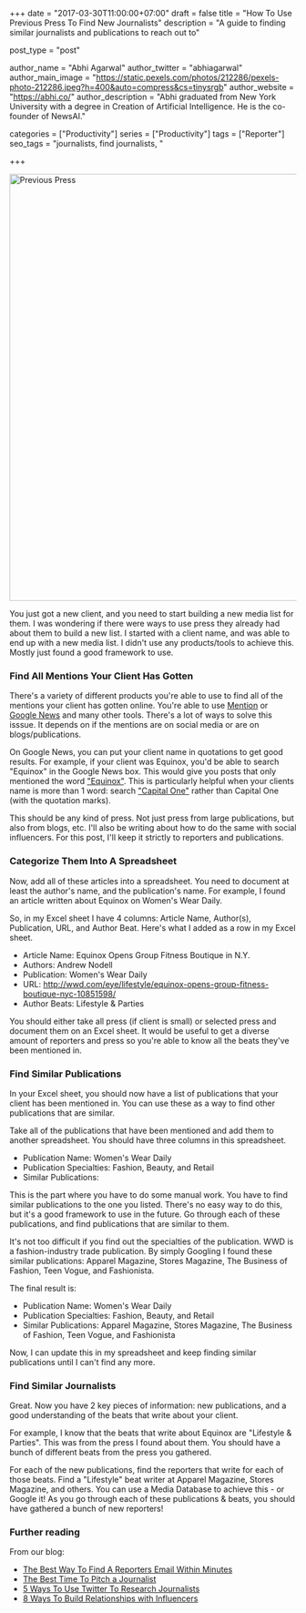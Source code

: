 +++
date = "2017-03-30T11:00:00+07:00"
draft = false
title = "How To Use Previous Press To Find New Journalists"
description = "A guide to finding similar journalists and publications to reach out to"

post_type = "post"

author_name = "Abhi Agarwal"
author_twitter = "abhiagarwal"
author_main_image = "https://static.pexels.com/photos/212286/pexels-photo-212286.jpeg?h=400&auto=compress&cs=tinysrgb"
author_website = "https://abhi.co/"
author_description = "Abhi graduated from New York University with a degree in Creation of Artificial Intelligence. He is the co-founder of NewsAI."

categories = ["Productivity"]
series = ["Productivity"]
tags = ["Reporter"]
seo_tags = "journalists, find journalists, "

+++

<img src="https://static.pexels.com/photos/212286/pexels-photo-212286.jpeg?w=750" width="750px" alt="Previous Press">

You just got a new client, and you need to start building a new media list for them. I was wondering if there were ways to use press they already had about them to build a new list. I started with a client name, and was able to end up with a new media list. I didn't use any products/tools to achieve this. Mostly just found a good framework to use.

### Find All Mentions Your Client Has Gotten

There's a variety of different products you're able to use to find all of the mentions your client has gotten online. You're able to use [Mention](https://mention.com/) or [Google News](https://news.google.com) and many other tools. There's a lot of ways to solve this isssue. It depends on if the mentions are on social media or are on blogs/publications.

On Google News, you can put your client name in quotations to get good results. For example, if your client was Equinox, you'd be able to search "Equinox" in the Google News box. This would give you posts that only mentioned the word ["Equinox"](https://www.google.com/webhp?sourceid=chrome-instant&ion=1&espv=2&ie=UTF-8#tbm=nws&q=%22Equinox%22&*). This is particularly helpful when your clients name is more than 1 word: search ["Capital One"](https://www.google.com/webhp?sourceid=chrome-instant&ion=1&espv=2&ie=UTF-8#q=%22Capital+One%22&tbm=nws&*) rather than Capital One (with the quotation marks).

This should be any kind of press. Not just press from large publications, but also from blogs, etc. I'll also be writing about how to do the same with social influencers. For this post, I'll keep it strictly to reporters and publications.

### Categorize Them Into A Spreadsheet

Now, add all of these articles into a spreadsheet. You need to document at least the author's name, and the publication's name. For example, I found an article written about Equinox on Women's Wear Daily.

So, in my Excel sheet I have 4 columns: Article Name, Author(s), Publication, URL, and Author Beat. Here's what I added as a row in my Excel sheet.

- Article Name: Equinox Opens Group Fitness Boutique in N.Y.
- Authors: Andrew Nodell
- Publication: Women's Wear Daily
- URL: http://wwd.com/eye/lifestyle/equinox-opens-group-fitness-boutique-nyc-10851598/
- Author Beats: Lifestyle & Parties

You should either take all press (if client is small) or selected press and document them on an Excel sheet. It would be useful to get a diverse amount of reporters and press so you're able to know all the beats they've been mentioned in.

### Find Similar Publications

In your Excel sheet, you should now have a list of publications that your client has been mentioned in. You can use these as a way to find other publications that are similar.

Take all of the publications that have been mentioned and add them to another spreadsheet. You should have three columns in this spreadsheet.

- Publication Name: Women's Wear Daily
- Publication Specialties: Fashion, Beauty, and Retail
- Similar Publications:

This is the part where you have to do some manual work. You have to find similar publications to the one you listed. There's no easy way to do this, but it's a good framework to use in the future. Go through each of these publications, and find publications that are similar to them.

It's not too difficult if you find out the specialties of the publication. WWD is a fashion-industry trade publication. By simply Googling I found these similar publications: Apparel Magazine, Stores Magazine, The Business of Fashion, Teen Vogue, and Fashionista.

The final result is:

- Publication Name: Women's Wear Daily
- Publication Specialties: Fashion, Beauty, and Retail
- Similar Publications: Apparel Magazine, Stores Magazine, The Business of Fashion, Teen Vogue, and Fashionista

Now, I can update this in my spreadsheet and keep finding similar publications until I can't find any more.

### Find Similar Journalists

Great. Now you have 2 key pieces of information: new publications, and a good understanding of the beats that write about your client.

For example, I know that the beats that write about Equinox are "Lifestyle & Parties". This was from the press I found about them. You should have a bunch of different beats from the press you gathered.

For each of the new publications, find the reporters that write for each of those beats. Find a "Lifestyle" beat writer at Apparel Magazine, Stores Magazine, and others. You can use a Media Database to achieve this - or Google it! As you go through each of these publications & beats, you should have gathered a bunch of new reporters!

### Further reading

From our blog:

- [The Best Way To Find A Reporters Email Within Minutes](https://www.newsai.co/blog/easily-find-a-reporters-email/)
- [The Best Time To Pitch a Journalist](https://www.newsai.co/blog/best-time-to-pitch-reporters/)
- [5 Ways To Use Twitter To Research Journalists](https://www.newsai.co/blog/using-twitter-to-research-journalists/)
- [8 Ways To Build Relationships with Influencers](https://www.newsai.co/blog/build-relationships-with-influencers/)
